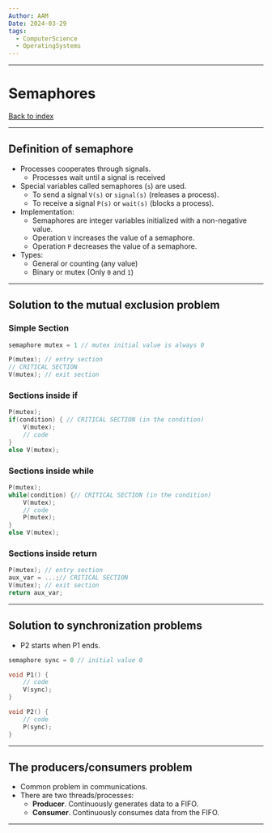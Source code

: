 ```yaml
---
Author: AAM
Date: 2024-03-29
tags:
  - ComputerScience
  - OperatingSystems
---
```

---
# Semaphores

[Back to index](../OS.md)

---

## Definition of semaphore

- Processes cooperates through signals.
	- Processes wait until a signal is received
- Special variables called semaphores (`s`) are used.
	- To send a signal `V(s)` or `signal(s)` (releases a process).
	- To receive a signal `P(s)` or `wait(s)` (blocks a process).
- Implementation:
	- Semaphores are integer variables initialized with a non-negative value.
	- Operation `V` increases the value of a semaphore.
	- Operation `P` decreases the value of a semaphore.
- Types:
	- General or counting (any value)
	- Binary or mutex (Only `0` and `1`)

---
## Solution to the mutual exclusion problem

### Simple Section
```C
semaphore mutex = 1 // mutex initial value is always 0

P(mutex); // entry section
// CRITICAL SECTION
V(mutex); // exit section
```
### Sections inside if  
```C
P(mutex);
if(condition) { // CRITICAL SECTION (in the condition)
	V(mutex);
	// code
}
else V(mutex); 
```
### Sections inside while
```C
P(mutex);
while(condition) {// CRITICAL SECTION (in the condition)
	V(mutex);
	// code
	P(mutex);
}
else V(mutex); 
```
### Sections inside return
```C
P(mutex); // entry section
aux_var = ...;// CRITICAL SECTION
V(mutex); // exit section
return aux_var;
```

---
## Solution to synchronization problems

- P2 starts when P1 ends.
```C
semaphore sync = 0 // initial value 0

void P1() {
	// code
	V(sync);
}

void P2() {
	// code
	P(sync);
}
```

---
## The producers/consumers problem

- Common problem in communications.
- There are two threads/processes:
	- **Producer**. Continuously generates data to a FIFO.
	- **Consumer**. Continuously consumes data from the FIFO.

---